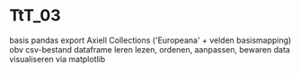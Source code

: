 # TtT_03
basis pandas
export Axiell Collections ('Europeana' + velden basismapping)
obv csv-bestand
dataframe leren lezen, ordenen, aanpassen, bewaren
data visualiseren via matplotlib

